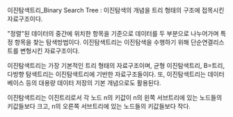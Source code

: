 이진탐색트리_Binary Search Tree
:  이진탐색의 개념을 트리 형태의 구조에 접목시킨 자료구조이다.

"정렬"된 데이터의 중간에 위치한 항목을 기준으로 데이터를 두 부분으로 나누어가며 특정 항목을 찾는 탐색방법이다.
이진탐색트리는 이진탐색을 수행하기 위해 단순연결리스트를 변형시킨 자료구조이다.

이진탐색트리는 가장 기본적인 트리 형태의 자료구조이며, 균형 이진탐색트리, B=트리, 다방향 탐색트리는 이진탐색트리에 기반한 자료구조들이다.
또, 이진탐색트리는 데이터베이스 등의 대용량 데이터 저장의 기본 개념으로도 활용된다.

이진탐색트리는 이진트리로서 각 노드 n의 키값이 n의 왼쪽 서브트리에 있는 노드들의 키값들보다 크고, n의 오른쪽 서브트리에 있는 노드들의 키값들보다 작다.
